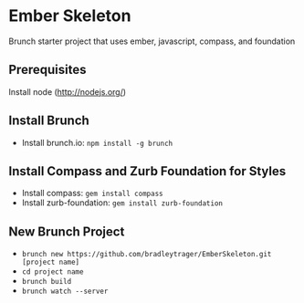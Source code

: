 # Ember Skeleton
Brunch starter project that uses ember, javascript, compass, and foundation 

## Prerequisites
Install node (http://nodejs.org/)

## Install Brunch
* Install brunch.io: `npm install -g brunch`

## Install Compass and Zurb Foundation for Styles
* Install compass: `gem install compass`
* Install zurb-foundation: `gem install zurb-foundation`

## New Brunch Project
* `brunch new https://github.com/bradleytrager/EmberSkeleton.git [project name]`
* `cd project name`
* `brunch build`
* `brunch watch --server`



